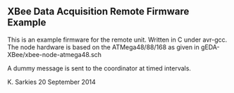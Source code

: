 XBee Data Acquisition Remote Firmware Example
---------------------------------------------

This is an example firmware for the remote unit. Written in C under avr-gcc.
The node hardware is based on the ATMega48/88/168 as given in
gEDA-XBee/xbee-node-atmega48.sch

A dummy message is sent to the coordinator at timed intervals.

K. Sarkies
20 September 2014

